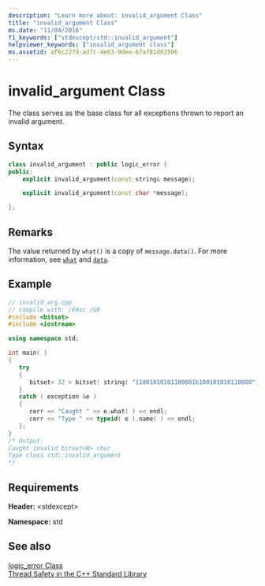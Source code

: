 ```yaml
---
description: "Learn more about: invalid_argument Class"
title: "invalid_argument Class"
ms.date: "11/04/2016"
f1_keywords: ["stdexcept/std::invalid_argument"]
helpviewer_keywords: ["invalid_argument class"]
ms.assetid: af6c227d-ad7c-4e63-9dee-67af81d83506
---
```

# invalid_argument Class

The class serves as the base class for all exceptions thrown to report an invalid argument.

## Syntax

```cpp
class invalid_argument : public logic_error {
public:
    explicit invalid_argument(const string& message);

    explicit invalid_argument(const char *message);

};
```

## Remarks

The value returned by `what()` is a copy of `message.data()`. For more information, see [`what`](../standard-library/exception-class.md) and [`data`](../standard-library/basic-string-class.md#data).

## Example

```cpp
// invalid_arg.cpp
// compile with: /EHsc /GR
#include <bitset>
#include <iostream>

using namespace std;

int main( )
{
   try
   {
      bitset< 32 > bitset( string( "11001010101100001b100101010110000") );
   }
   catch ( exception &e )
   {
      cerr << "Caught " << e.what( ) << endl;
      cerr << "Type " << typeid( e ).name( ) << endl;
   };
}
/* Output:
Caught invalid bitset<N> char
Type class std::invalid_argument
*/
```

## Requirements

**Header:** \<stdexcept>

**Namespace:** std

## See also

[logic_error Class](../standard-library/logic-error-class.md)\
[Thread Safety in the C++ Standard Library](../standard-library/thread-safety-in-the-cpp-standard-library.md)

